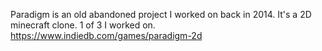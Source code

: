 Paradigm is an old abandoned project I worked on back in 2014.
It's a 2D minecraft clone. 1 of 3 I worked on.
https://www.indiedb.com/games/paradigm-2d
